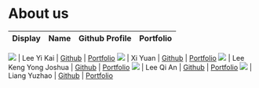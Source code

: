 # About us

Display | Name | Github Profile | Portfolio 
--------|:----:|:--------------:|:---------:

![](https://via.placeholder.com/100.png?text=Photo) | Lee Yi Kai | [Github](https://github.com/leeyikai) | [Portfolio](team/leeyikai.md)
![](https://via.placeholder.com/100.png?text=Photo) | Xi Yuan | [Github](https://github.com/) | [Portfolio](team/johndoe.md)
![](https://via.placeholder.com/100.png?text=Photo) | Lee Keng Yong Joshua | [Github](https://github.com/joshualeeky) | [Portfolio](team/joshualeeky.md)
![](https://via.placeholder.com/100.png?text=Photo) | Lee Qi An | [Github](https://github.com/itsleeqian) | [Portfolio](team/itsleeqian.md)
![](https://via.placeholder.com/100.png?text=Photo) | Liang Yuzhao | [Github](https://github.com/yeezao) | [Portfolio](team/johndoe.md)
